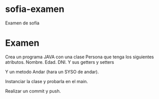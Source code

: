 # sofia-examen
Examen de sofía

# Examen
Crea un programa JAVA con una clase Persona que tenga los siguientes atributos.
Nombre.
Edad.
DNI.
Y sus getters y setters

Y un metodo
Andar (hara un SYSO de andar).

Instanciar la clase y probarla en el main.

Realizar un commit y push.



